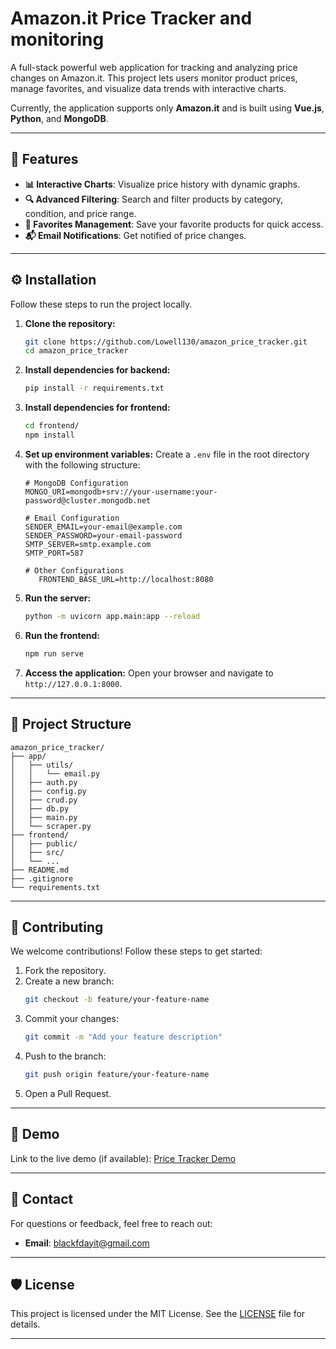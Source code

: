 
# **Amazon.it Price Tracker and monitoring**

A full-stack powerful web application for tracking and analyzing price changes on Amazon.it. This project lets users monitor product prices, manage favorites, and visualize data trends with interactive charts.

Currently, the application supports only **Amazon.it** and is built using **Vue.js**, **Python**, and **MongoDB**.



---

## 🚀 **Features**
- **📊 Interactive Charts**: Visualize price history with dynamic graphs.
- **🔍 Advanced Filtering**: Search and filter products by category, condition, and price range.
- **🌟 Favorites Management**: Save your favorite products for quick access.
- **📬 Email Notifications**: Get notified of price changes.

---

## ⚙️ **Installation**
Follow these steps to run the project locally.

1. **Clone the repository:**
   ```bash
   git clone https://github.com/Lowell130/amazon_price_tracker.git
   cd amazon_price_tracker

   ```

2. **Install dependencies for backend:**
   ```bash
   pip install -r requirements.txt
   ```

3. **Install dependencies for frontend:**
   ```bash
   cd frontend/
   npm install
   ```

4. **Set up environment variables:**
   Create a `.env` file in the root directory with the following structure:
   ```env
   # MongoDB Configuration
   MONGO_URI=mongodb+srv://your-username:your-password@cluster.mongodb.net

   # Email Configuration
   SENDER_EMAIL=your-email@example.com
   SENDER_PASSWORD=your-email-password
   SMTP_SERVER=smtp.example.com
   SMTP_PORT=587

   # Other Configurations
      FRONTEND_BASE_URL=http://localhost:8080
   ```

5. **Run the server:**
   ```bash
   python -m uvicorn app.main:app --reload
   ```
6. **Run the frontend:**
   ```bash
   npm run serve
   ```

7. **Access the application:**
   Open your browser and navigate to `http://127.0.0.1:8000`.

---

## 📂 **Project Structure**
```
amazon_price_tracker/
├── app/                  
│   ├── utils/           
│   │   └── email.py    
│   ├── auth.py          
│   ├── config.py        
│   ├── crud.py          
│   ├── db.py            
│   ├── main.py          
│   └── scraper.py       
├── frontend/            
│   ├── public/         
│   ├── src/            
│   └── ...             
├── README.md            
├── .gitignore           
└── requirements.txt     
```

---

## 🤝 **Contributing**
We welcome contributions! Follow these steps to get started:

1. Fork the repository.
2. Create a new branch:
   ```bash
   git checkout -b feature/your-feature-name
   ```
3. Commit your changes:
   ```bash
   git commit -m "Add your feature description"
   ```
4. Push to the branch:
   ```bash
   git push origin feature/your-feature-name
   ```
5. Open a Pull Request.

---

## 🌟 **Demo**
Link to the live demo (if available): [Price Tracker Demo](https://amazon-price-tracker-delta.vercel.app/)

---

## 📧 **Contact**
For questions or feedback, feel free to reach out:
- **Email**: blackfdayit@gmail.com


---

## 🛡️ **License**
This project is licensed under the MIT License. See the [LICENSE](LICENSE) file for details.

---
